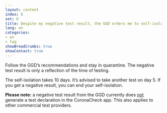 ```yaml
---
layout: content
index: 6
set: 6
title: Despite my negative test result, the GGD orders me to self-isolate. What do I do?
lang: en
categories:
- en
- faq
showBreadCrumbs: true
showContact: true
---
```

Follow the GGD’s recommendations and stay in quarantine. The negative test result is only a reflection of the time of testing.

The self-isolation takes 10 days. It’s advised to take another test on day 5. If you get a negative result, you can end your self-isolation.

**Please note:** a negative test result from the GGD currently does <u>not</u> generate a test declaration in the CoronaCheck app. This also applies to other commercial test providers. 
